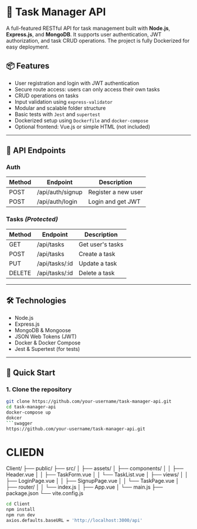 # 📝 Task Manager API

A full-featured RESTful API for task management built with **Node.js**, **Express.js**, and **MongoDB**. It supports user authentication, JWT authorization, and task CRUD operations. The project is fully Dockerized for easy deployment.

## 📦 Features

- User registration and login with JWT authentication
- Secure route access: users can only access their own tasks
- CRUD operations on tasks
- Input validation using `express-validator`
- Modular and scalable folder structure
- Basic tests with `Jest` and `supertest`
- Dockerized setup using `Dockerfile` and `docker-compose`
- Optional frontend: Vue.js or simple HTML (not included)

---

## 🔐 API Endpoints

### Auth
| Method | Endpoint     | Description         |
|--------|--------------|---------------------|
| POST   | /api/auth/signup | Register a new user |
| POST   | /api/auth/login  | Login and get JWT   |

### Tasks *(Protected)*
| Method | Endpoint         | Description            |
|--------|------------------|------------------------|
| GET    | /api/tasks       | Get user's tasks       |
| POST   | /api/tasks       | Create a task          |
| PUT    | /api/tasks/:id   | Update a task          |
| DELETE | /api/tasks/:id   | Delete a task          |

---

## 🛠️ Technologies

- Node.js
- Express.js
- MongoDB & Mongoose
- JSON Web Tokens (JWT)
- Docker & Docker Compose
- Jest & Supertest (for tests)

---

## 🚀 Quick Start

### 1. Clone the repository

```bash
git clone https://github.com/your-username/task-manager-api.git
cd task-manager-api
docker-compose up
dokcer 
```swagger
https://github.com/your-username/task-manager-api.git

```
# CLIEDN
Client/
├── public/
├── src/
│   ├── assets/
│   ├── components/
│   │   ├── Header.vue
│   │   ├── TaskForm.vue
│   │   └── TaskList.vue
│   ├── views/
│   │   ├── LoginPage.vue
│   │   ├── SignupPage.vue
│   │   └── TaskPage.vue
│   ├── router/
│   │   └── index.js
│   ├── App.vue
│   └── main.js
├── package.json
└── vite.config.js

```bash
cd Client
npm install
npm run dev
axios.defaults.baseURL = 'http://localhost:3000/api'
